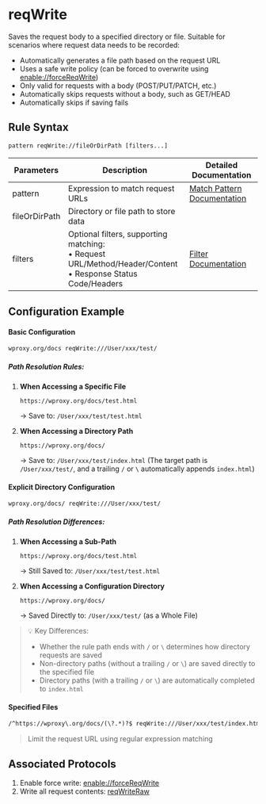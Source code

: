 # reqWrite
Saves the request body to a specified directory or file. Suitable for scenarios where request data needs to be recorded:
- Automatically generates a file path based on the request URL
- Uses a safe write policy (can be forced to overwrite using [enable://forceReqWrite](./enable))
- Only valid for requests with a body (POST/PUT/PATCH, etc.)
- Automatically skips requests without a body, such as GET/HEAD
- Automatically skips if saving fails

## Rule Syntax
``` txt
pattern reqWrite://fileOrDirPath [filters...]
```

| Parameters | Description | Detailed Documentation |
| ------- | ------------------------------------------------------------ | ------------------------- |
| pattern | Expression to match request URLs | [Match Pattern Documentation](./pattern) |
| fileOrDirPath | Directory or file path to store data | |
| filters | Optional filters, supporting matching:<br/>• Request URL/Method/Header/Content<br/>• Response Status Code/Headers | [Filter Documentation](./filters) |

## Configuration Example

#### Basic Configuration
```txt
wproxy.org/docs reqWrite:///User/xxx/test/
```
##### Path Resolution Rules:
1. **When Accessing a Specific File**

    `https://wproxy.org/docs/test.html`

    → Save to: `/User/xxx/test/test.html`

2. **When Accessing a Directory Path**

    `https://wproxy.org/docs/`

    → Save to: `/User/xxx/test/index.html` (The target path is `/User/xxx/test/`, and a trailing `/` or `\` automatically appends `index.html`)

#### Explicit Directory Configuration
```txt
wproxy.org/docs/ reqWrite:///User/xxx/test/
```
##### Path Resolution Differences:
1. **When Accessing a Sub-Path**

    `https://wproxy.org/docs/test.html`

    → Still Saved to: `/User/xxx/test/test.html`

2. **When Accessing a Configuration Directory**

    `https://wproxy.org/docs/`

    → Saved Directly to: `/User/xxx/test/` (as a Whole File)

> 💡 Key Differences:
> - Whether the rule path ends with `/` or `\` determines how directory requests are saved
> - Non-directory paths (without a trailing `/` or `\`) are saved directly to the specified file
> - Directory paths (with a trailing `/` or `\`) are automatically completed to `index.html`

#### Specified Files
``` txt
/^https://wproxy\.org/docs/(\?.*)?$ reqWrite:///User/xxx/test/index.html
```
> Limit the request URL using regular expression matching

## Associated Protocols
1. Enable force write: [enable://forceReqWrite](./enable)
2. Write all request contents: [reqWriteRaw](./reqWriteRaw)
